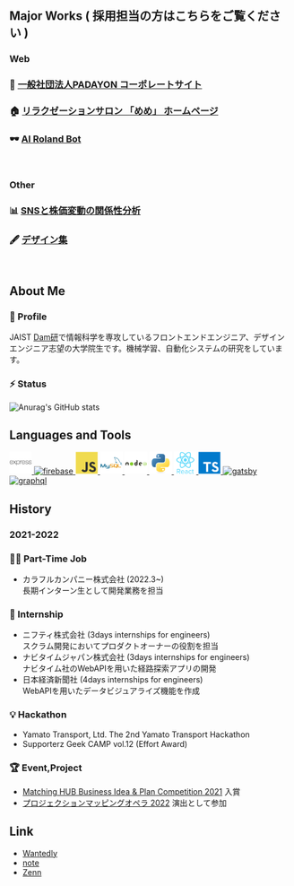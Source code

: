 
## Major Works ( 採用担当の方はこちらをご覧ください )

<!-- ### 📖 [Portflio](https://github.com/pythagoras-yamamoto/Portfolio) -->
### Web
### 🏢 [一般社団法人PADAYON コーポレートサイト](https://padayon.org) 
### 🏠 [リラクゼーションサロン 「めめ」 ホームページ](https://github.com/pythagoras-yamamoto/Osteopathic-Clinic) 
### 🕶 [AI Roland Bot](https://github.com/pythagoras-yamamoto/AI-Roland-Bot)

</br>

### Other
### 📊 [SNSと株価変動の関係性分析](https://github.com/pythagoras-yamamoto/Data-Analyze)
### 🖋 [デザイン集](https://yudai-yamamoto-design.studio.site/)


</br>

## About Me

### 🎫 Profile
JAIST [Dam研](https://www.jaist.ac.jp/~dam/)で情報科学を専攻しているフロントエンドエンジニア、デザインエンジニア志望の大学院生です。機械学習、自動化システムの研究をしています。

### ⚡  Status
 
![Anurag's GitHub stats](https://github-readme-stats.vercel.app/api?username=pythagoras-yamamoto&show_icons=true&theme=tokyonight)


## Languages and Tools
<p align="left"> <a href="https://expressjs.com" target="_blank" rel="noreferrer"> <img src="https://raw.githubusercontent.com/devicons/devicon/master/icons/express/express-original-wordmark.svg" alt="express" width="40" height="40"/> </a> <a href="https://firebase.google.com/" target="_blank" rel="noreferrer"> <img src="https://www.vectorlogo.zone/logos/firebase/firebase-icon.svg" alt="firebase" width="40" height="40"/> </a> <a href="https://developer.mozilla.org/en-US/docs/Web/JavaScript" target="_blank" rel="noreferrer"> <img src="https://raw.githubusercontent.com/devicons/devicon/master/icons/javascript/javascript-original.svg" alt="javascript" width="40" height="40"/> </a> <a href="https://www.mysql.com/" target="_blank" rel="noreferrer"> <img src="https://raw.githubusercontent.com/devicons/devicon/master/icons/mysql/mysql-original-wordmark.svg" alt="mysql" width="40" height="40"/> </a> <a href="https://nodejs.org" target="_blank" rel="noreferrer"> <img src="https://raw.githubusercontent.com/devicons/devicon/master/icons/nodejs/nodejs-original-wordmark.svg" alt="nodejs" width="40" height="40"/> </a> <a href="https://www.python.org" target="_blank" rel="noreferrer"> <img src="https://raw.githubusercontent.com/devicons/devicon/master/icons/python/python-original.svg" alt="python" width="40" height="40"/> </a> <a href="https://reactjs.org/" target="_blank" rel="noreferrer"> <img src="https://raw.githubusercontent.com/devicons/devicon/master/icons/react/react-original-wordmark.svg" alt="react" width="40" height="40"/> </a> <a href="https://www.typescriptlang.org/" target="_blank" rel="noreferrer"> <img src="https://raw.githubusercontent.com/devicons/devicon/master/icons/typescript/typescript-original.svg" alt="typescript" width="40" height="40"/> </a><a href="https://www.gatsbyjs.com/" target="_blank" rel="noreferrer"> <img src="https://www.vectorlogo.zone/logos/gatsbyjs/gatsbyjs-icon.svg" alt="gatsby" width="40" height="40"/> </a> <a href="https://graphql.org" target="_blank" rel="noreferrer"> <img src="https://www.vectorlogo.zone/logos/graphql/graphql-icon.svg" alt="graphql" width="40" height="40"/> </a> </p>


## History

### 2021-2022

### 👨‍💻 Part-Time Job 
- カラフルカンパニー株式会社 (2022.3~)<br>
 長期インターン生として開発業務を担当

### 💪 Internship
- ニフティ株式会社 (3days internships for engineers) <br>
  スクラム開発においてプロダクトオーナーの役割を担当
- ナビタイムジャパン株式会社 (3days internships for engineers) <br>
  ナビタイム社のWebAPIを用いた経路探索アプリの開発
- 日本経済新聞社 (4days internships for engineers) <br>
  WebAPIを用いたデータビジュアライズ機能を作成 <br>

### 💡 Hackathon
- Yamato Transport, Ltd. The 2nd Yamato Transport Hackathon
- Supporterz Geek CAMP vol.12 (Effort Award)
  
<!--#####  (Participation plan) -->

### 🏆 Event,Project
- [Matching HUB Business Idea & Plan Competition 2021](https://www.jaist.ac.jp/ricenter/jaist-net/news/?p=6369) 入賞<br>
- [プロジェクションマッピングオペラ 2022](https://www.salute-japan.com/) 演出として参加<br>

## Link
<!-- - [twitter](https://twitter.com/_yy616) -->
- [Wantedly](https://www.wantedly.com/id/yy_616)
- [note](https://note.com/_yy616)
- [Zenn](https://zenn.dev/yy616)
